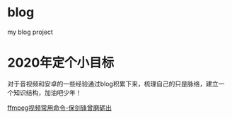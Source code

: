 # blog
my blog project

2020年定个小目标
===

对于音视频和安卓的一些经验通过blog积累下来，梳理自己的只是脉络，建立一个知识结构，加油吧少年！

[ffmpeg视频常用命令-保剑锋曾磨砺出](https://github.com/jdpxiaoming/blog/blob/master/_posts/2020-05-07-ffmpeg.markdown)
